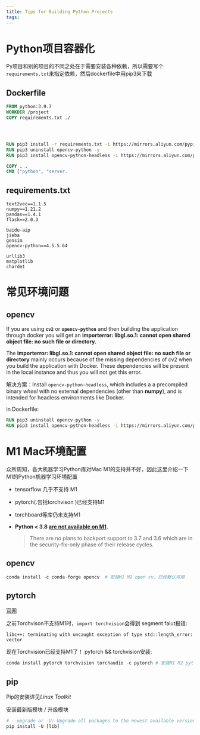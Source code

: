 ```yaml
---
title: Tips for Building Python Projects
tags:
---
```




# Python项目容器化

Py项目和别的项目的不同之处在于需要安装各种依赖，所以需要写个`requirements.txt`来指定依赖，然后dockerfile中用pip3来下载



## Dockerfile

```dockerfile
FROM python:3.9.7
WORKDIR /project
COPY requirements.txt ./




RUN pip3 install -r requirements.txt -i https://mirrors.aliyun.com/pypi/simple/
RUN pip3 uninstall opencv-python -y
RUN pip3 install opencv-python-headless -i https://mirrors.aliyun.com/pypi/simple/

COPY . .
CMD ["python", "server.
```

## requirements.txt

```
text2vec==1.1.5
numpy==1.21.2
pandas==1.4.1
flask==2.0.3

baidu-aip
jieba
gensim
opencv-python==4.5.5.64

urllib3
matplotlib
chardet
```

# 常见环境问题

## opencv

If you are using **`cv2`** or **`opencv-python`** and then building the application through docker you will get an **importerror: libgl.so.1: cannot open shared object file: no such file or directory.**

The **importerror: libgl.so.1: cannot open shared object file: no such file or directory** mainly occurs because of the missing dependencies of cv2 when you build the application with Docker. These dependencies will be present in the local instance and thus you will not get this error.

解决方案：Install `opencv-python-headless`, which includes a a precompiled binary *wheel* with no external dependencies (other than **numpy**), and is intended for headless environments like Docker.

in Dockerfile:

```dockerfile
RUN pip3 uninstall opencv-python -y
RUN pip3 install opencv-python-headless -i https://mirrors.aliyun.com/pypi/simple/
```

# M1 Mac环境配置

众所周知，各大机器学习Python库对Mac M1的支持并不好，因此这里介绍一下M1的Python机器学习环境配置

* tensorflow 几乎不支持 M1

* pytorch(.包括torchvison )已经支持M1

* torchboard等库仍未支持M1

* **Python < 3.8  [are not available on M1](https://bugs.python.org/msg382939).**

  > There are no plans to backport support to 3.7 and 3.6 which are in the security-fix-only phase of their release cycles.



## opencv

```python
conda install -c conda-forge opencv  # 安装M1 M2 open cv，已经默认可用
```

## pytorch

[官网](https://pytorch.org/)

之前Torchvison不支持M1时，`import torchvision`会得到 segment falut报错:

```
libc++: terminating with uncaught exception of type std::length_error: vector
```



现在Torchvision已经支持M1了！ pytorch && torchvision安装:

```python
conda install pytorch torchvision torchaudio -c pytorch # 安装M1 M2 pytorch，已经默认可用
```







## pip

Pip的安装详见*Linux Toolkit*



安装最新版模块 / 升级模块

```python
# --upgrade or -U: Upgrade all packages to the newest available version
pip install -U [lib]
```



## 
